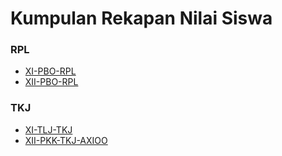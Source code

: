# Kumpulan Rekapan Nilai Siswa


### RPL
- [XI-PBO-RPL](https://docs.google.com/spreadsheets/d/1iKYczebi5EYg0PM3OGmuz3y3ZYG87QfnygyiSz2rNlc/edit?usp=sharing)
- [XII-PBO-RPL](https://docs.google.com/spreadsheets/d/1i-QMnPNmoNvLd1bsb6jU5kAQ_kJtepMKN410c3KZDPI/edit?usp=sharing)


### TKJ
- [XI-TLJ-TKJ](https://docs.google.com/spreadsheets/d/1rlZb-g3Mtnjq-PmjsuhSqinC2Pitm94tf8x35N1zY8Q/edit?usp=sharing)
- [XII-PKK-TKJ-AXIOO](https://docs.google.com/spreadsheets/d/1yJqimIvmkU8M4Zw2HJRHAB138Si34aU42UnG-Qv2qx8/edit?usp=sharing)
